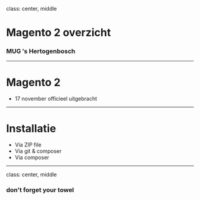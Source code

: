 class: center, middle
# Magento 2 overzicht
### MUG &prime;s Hertogenbosch

---
# Magento 2
- 17 november officieel uitgebracht

---
# Installatie
- Via ZIP file
- Via git & composer
- Via composer

---
class: center, middle
### don't forget your towel
